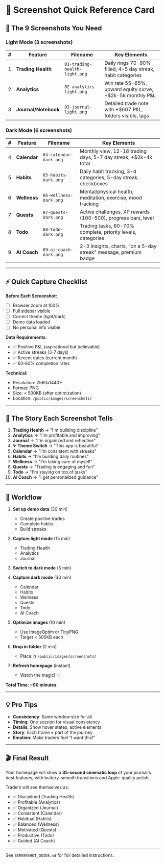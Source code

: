 # 📸 Screenshot Quick Reference Card

## 🎯 The 9 Screenshots You Need

### Light Mode (3 screenshots)
| # | Feature | Filename | Key Elements |
|---|---------|----------|--------------|
| 1 | **Trading Health** | `01-trading-health-light.png` | Daily rings 70-90% filled, 4-5 day streak, habit categories |
| 2 | **Analytics** | `02-analytics-light.png` | Win rate 55-65%, upward equity curve, +$2k-5k monthly P&L |
| 3 | **Journal/Notebook** | `03-journal-light.png` | Detailed trade note with +$607 P&L, folders visible, tags |

### Dark Mode (6 screenshots)
| # | Feature | Filename | Key Elements |
|---|---------|----------|--------------|
| 4 | **Calendar** | `04-calendar-dark.png` | Monthly view, 12-18 trading days, 5-7 day streak, +$2k-4k total |
| 5 | **Habits** | `05-habits-dark.png` | Daily habit tracking, 3-4 categories, 5-day streak, checkboxes |
| 6 | **Wellness** | `06-wellness-dark.png` | Mental/physical health, meditation, exercise, mood tracking |
| 7 | **Quests** | `07-quests-dark.png` | Active challenges, XP rewards (100-500), progress bars, level |
| 8 | **Todo** | `08-todo-dark.png` | Trading tasks, 60-70% complete, priority levels, categories |
| 9 | **AI Coach** | `09-ai-coach-dark.png` | 2-3 insights, charts, "on a 5-day streak" message, premium badge |

---

## ⚡ Quick Capture Checklist

**Before Each Screenshot:**
- [ ] Browser zoom at 100%
- [ ] Full sidebar visible
- [ ] Correct theme (light/dark)
- [ ] Demo data loaded
- [ ] No personal info visible

**Data Requirements:**
- ✅ Positive P&L (aspirational but believable)
- ✅ Active streaks (3-7 days)
- ✅ Recent dates (current month)
- ✅ 60-80% completion rates

**Technical:**
- Resolution: 2560x1440+
- Format: PNG
- Size: < 500KB (after optimization)
- Location: `/public/images/screenshots/`

---

## 🎨 The Story Each Screenshot Tells

1. **Trading Health** → "I'm building discipline"
2. **Analytics** → "I'm profitable and improving"
3. **Journal** → "I'm organized and reflective"
4. **✨ Theme Switch** → "This app is beautiful"
5. **Calendar** → "I'm consistent with streaks"
6. **Habits** → "I'm building daily routines"
7. **Wellness** → "I'm taking care of myself"
8. **Quests** → "Trading is engaging and fun"
9. **Todo** → "I'm staying on top of tasks"
10. **AI Coach** → "I get personalized guidance"

---

## 🚀 Workflow

1. **Set up demo data** (30 min)
   - Create positive trades
   - Complete habits
   - Build streaks

2. **Capture light mode** (15 min)
   - Trading Health
   - Analytics
   - Journal

3. **Switch to dark mode** (5 min)

4. **Capture dark mode** (30 min)
   - Calendar
   - Habits
   - Wellness
   - Quests
   - Todo
   - AI Coach

5. **Optimize images** (10 min)
   - Use ImageOptim or TinyPNG
   - Target < 500KB each

6. **Drop in folder** (2 min)
   - Place in `/public/images/screenshots/`

7. **Refresh homepage** (instant)
   - Watch the magic! ✨

**Total Time: ~90 minutes**

---

## 💡 Pro Tips

- **Consistency**: Same window size for all
- **Timing**: One session for visual consistency
- **Details**: Show hover states, active elements
- **Story**: Each frame = part of the journey
- **Emotion**: Make traders feel "I want this!"

---

## 🎬 Final Result

Your homepage will show a **35-second cinematic loop** of your journal's best features, with buttery-smooth transitions and Apple-quality polish.

Traders will see themselves as:
- ✅ Disciplined (Trading Health)
- ✅ Profitable (Analytics)
- ✅ Organized (Journal)
- ✅ Consistent (Calendar)
- ✅ Habitual (Habits)
- ✅ Balanced (Wellness)
- ✅ Motivated (Quests)
- ✅ Productive (Todo)
- ✅ Guided (AI Coach)

---

See `SCREENSHOT_GUIDE.md` for full detailed instructions.

